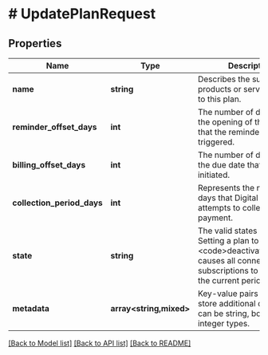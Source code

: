 # # UpdatePlanRequest

## Properties

Name | Type | Description | Notes
------------ | ------------- | ------------- | -------------
**name** | **string** | Describes the subscription products or services added to this plan. | [optional]
**reminder_offset_days** | **int** | The number of days before the opening of the invoice that the reminder event is triggered. | [optional]
**billing_offset_days** | **int** | The number of days before the due date that billing is initiated. |
**collection_period_days** | **int** | Represents the number of days that Digital River attempts to collect payment. |
**state** | **string** | The valid states of a plan. Setting a plan to &lt;code&gt;deactivated&lt;/code&gt; causes all connected subscriptions to end with the current period. | [optional]
**metadata** | **array<string,mixed>** | Key-value pairs used to store additional data. Value can be string, boolean or integer types. | [optional]

[[Back to Model list]](../../README.md#models) [[Back to API list]](../../README.md#endpoints) [[Back to README]](../../README.md)
